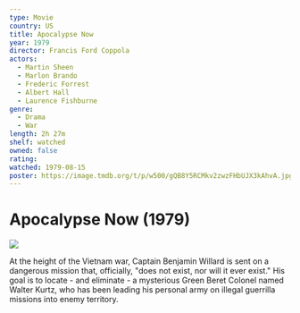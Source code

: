 ```yaml
---
type: Movie
country: US
title: Apocalypse Now
year: 1979
director: Francis Ford Coppola
actors:
  - Martin Sheen
  - Marlon Brando
  - Frederic Forrest
  - Albert Hall
  - Laurence Fishburne
genre:
  - Drama
  - War
length: 2h 27m
shelf: watched
owned: false
rating:
watched: 1979-08-15
poster: https://image.tmdb.org/t/p/w500/gQB8Y5RCMkv2zwzFHbUJX3kAhvA.jpg
---
```


# Apocalypse Now (1979)

![](https://image.tmdb.org/t/p/w500/gQB8Y5RCMkv2zwzFHbUJX3kAhvA.jpg)

At the height of the Vietnam war, Captain Benjamin Willard is sent on a dangerous mission that, officially, "does not exist, nor will it ever exist." His goal is to locate - and eliminate - a mysterious Green Beret Colonel named Walter Kurtz, who has been leading his personal army on illegal guerrilla missions into enemy territory.